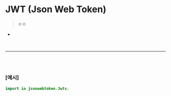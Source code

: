 # JWT (Json Web Token)
> ㅇㅇ 
* 

  <br>
<hr>

##
####

<br>

### [예시]
```java
import io.jsonwebtoken.Jwts;
```
